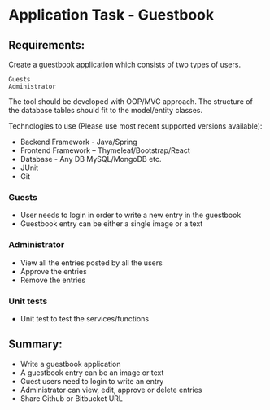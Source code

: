 # Application Task - Guestbook

## Requirements:

Create a guestbook application which consists of two types of users.

```
Guests
Administrator
```

The tool should be developed with OOP/MVC approach. The structure of the database tables should fit to the model/entity classes.

Technologies to use (Please use most recent supported versions available):

- Backend Framework - Java/Spring
- Frontend Framework – Thymeleaf/Bootstrap/React
- Database - Any DB MySQL/MongoDB etc.
- JUnit
- Git

### Guests

- User needs to login in order to write a new entry in the guestbook
- Guestbook entry can be either a single image or a text

### Administrator

- View all the entries posted by all the users
- Approve the entries
- Remove the entries

### Unit tests

- Unit test to test the services/functions

## Summary:

- Write a guestbook application
- A guestbook entry can be an image or text
- Guest users need to login to write an entry
- Administrator can view, edit, approve or delete entries
- Share Github or Bitbucket URL